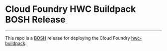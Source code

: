 # Cloud Foundry HWC Buildpack BOSH Release

----
This repo is a [BOSH](https://github.com/cloudfoundry/bosh) release for
deploying the Cloud Foundry [hwc-buildpack](https://github.com/cloudfoundry/hwc-buildpack).
